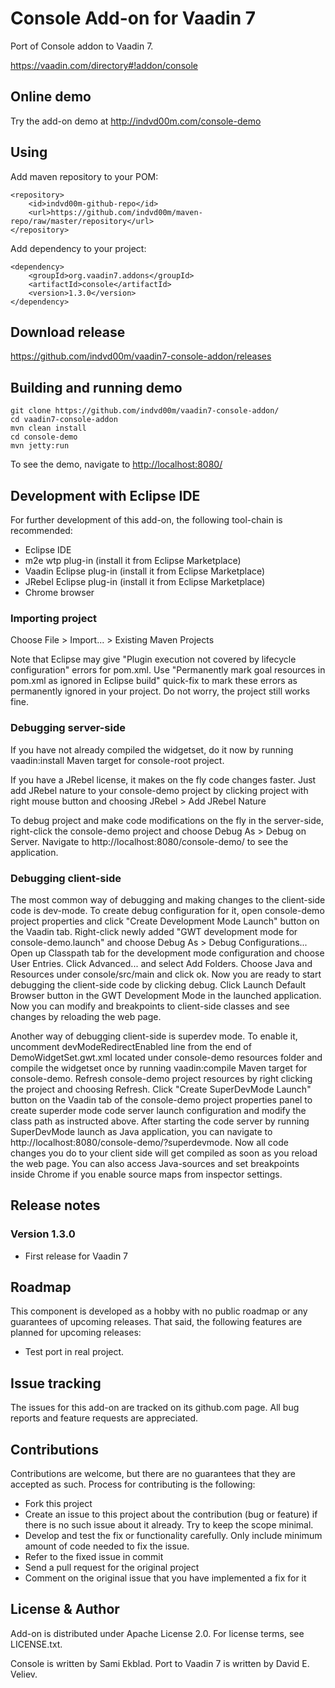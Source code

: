 # Console Add-on for Vaadin 7

Port of Console addon to Vaadin 7.

https://vaadin.com/directory#!addon/console

## Online demo

Try the add-on demo at <http://indvd00m.com/console-demo>

## Using
Add maven repository to your POM:

	<repository>
		<id>indvd00m-github-repo</id>
		<url>https://github.com/indvd00m/maven-repo/raw/master/repository</url>
	</repository>

Add dependency to your project:

	<dependency>
		<groupId>org.vaadin7.addons</groupId>
		<artifactId>console</artifactId>
		<version>1.3.0</version>
	</dependency>

## Download release

https://github.com/indvd00m/vaadin7-console-addon/releases

## Building and running demo
```
git clone https://github.com/indvd00m/vaadin7-console-addon/
cd vaadin7-console-addon
mvn clean install
cd console-demo
mvn jetty:run
```
To see the demo, navigate to <http://localhost:8080/>

## Development with Eclipse IDE

For further development of this add-on, the following tool-chain is recommended:
- Eclipse IDE
- m2e wtp plug-in (install it from Eclipse Marketplace)
- Vaadin Eclipse plug-in (install it from Eclipse Marketplace)
- JRebel Eclipse plug-in (install it from Eclipse Marketplace)
- Chrome browser

### Importing project

Choose File > Import... > Existing Maven Projects

Note that Eclipse may give "Plugin execution not covered by lifecycle configuration" errors for pom.xml. Use "Permanently mark goal resources in pom.xml as ignored in Eclipse build" quick-fix to mark these errors as permanently ignored in your project. Do not worry, the project still works fine. 

### Debugging server-side

If you have not already compiled the widgetset, do it now by running vaadin:install Maven target for console-root project.

If you have a JRebel license, it makes on the fly code changes faster. Just add JRebel nature to your console-demo project by clicking project with right mouse button and choosing JRebel > Add JRebel Nature

To debug project and make code modifications on the fly in the server-side, right-click the console-demo project and choose Debug As > Debug on Server. Navigate to http://localhost:8080/console-demo/ to see the application.

### Debugging client-side

The most common way of debugging and making changes to the client-side code is dev-mode. To create debug configuration for it, open console-demo project properties and click "Create Development Mode Launch" button on the Vaadin tab. Right-click newly added "GWT development mode for console-demo.launch" and choose Debug As > Debug Configurations... Open up Classpath tab for the development mode configuration and choose User Entries. Click Advanced... and select Add Folders. Choose Java and Resources under console/src/main and click ok. Now you are ready to start debugging the client-side code by clicking debug. Click Launch Default Browser button in the GWT Development Mode in the launched application. Now you can modify and breakpoints to client-side classes and see changes by reloading the web page. 

Another way of debugging client-side is superdev mode. To enable it, uncomment devModeRedirectEnabled line from the end of DemoWidgetSet.gwt.xml located under console-demo resources folder and compile the widgetset once by running vaadin:compile Maven target for console-demo. Refresh console-demo project resources by right clicking the project and choosing Refresh. Click "Create SuperDevMode Launch" button on the Vaadin tab of the console-demo project properties panel to create superder mode code server launch configuration and modify the class path as instructed above. After starting the code server by running SuperDevMode launch as Java application, you can navigate to http://localhost:8080/console-demo/?superdevmode. Now all code changes you do to your client side will get compiled as soon as you reload the web page. You can also access Java-sources and set breakpoints inside Chrome if you enable source maps from inspector settings. 

 
## Release notes

### Version 1.3.0
- First release for Vaadin 7

## Roadmap

This component is developed as a hobby with no public roadmap or any guarantees of upcoming releases. That said, the following features are planned for upcoming releases:
- Test port in real project.

## Issue tracking

The issues for this add-on are tracked on its github.com page. All bug reports and feature requests are appreciated. 

## Contributions

Contributions are welcome, but there are no guarantees that they are accepted as such. Process for contributing is the following:
- Fork this project
- Create an issue to this project about the contribution (bug or feature) if there is no such issue about it already. Try to keep the scope minimal.
- Develop and test the fix or functionality carefully. Only include minimum amount of code needed to fix the issue.
- Refer to the fixed issue in commit
- Send a pull request for the original project
- Comment on the original issue that you have implemented a fix for it

## License & Author

Add-on is distributed under Apache License 2.0. For license terms, see LICENSE.txt.

Console is written by Sami Ekblad.
Port to Vaadin 7 is written by David E. Veliev.
